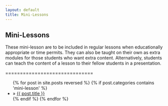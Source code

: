 ```yaml
---
layout: default
title: Mini-Lessons
---
```


## Mini-Lessons

These mini-lesson are to be included in regular lessons when educationally appropriate or time permits.  They can also be taught on their own as extra modules for those students who want extra content.  Alternatively, students can teach  the content of a lesson to their fellow students in a presentation.

 ==============================

<div id="home">
  <ul class="posts">
    {% for post in site.posts reversed %}
	    {% if post.categories contains 'mini-lesson' %}
	      <li> &raquo; <a href="{{ site.baseurl}}{{ post.url }}">{{ post.title }}</a></li>
	    {% endif %}
    {% endfor %}
  </ul>
</div>
